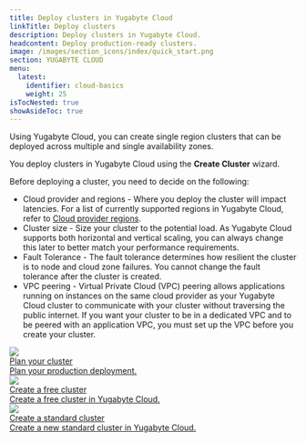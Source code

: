 ```yaml
---
title: Deploy clusters in Yugabyte Cloud
linkTitle: Deploy clusters
description: Deploy clusters in Yugabyte Cloud.
headcontent: Deploy production-ready clusters.
image: /images/section_icons/index/quick_start.png
section: YUGABYTE CLOUD
menu:
  latest:
    identifier: cloud-basics
    weight: 25
isTocNested: true
showAsideToc: true
---
```


Using Yugabyte Cloud, you can create single region clusters that can be deployed across multiple and single availability zones.

You deploy clusters in Yugabyte Cloud using the **Create Cluster** wizard.

Before deploying a cluster, you need to decide on the following:

- Cloud provider and regions - Where you deploy the cluster will impact latencies. For a list of currently supported regions in Yugabyte Cloud, refer to [Cloud provider regions](../release-notes/#cloud-provider-regions).
- Cluster size - Size your cluster to the potential load. As Yugabyte Cloud supports both horizontal and vertical scaling, you can always change this later to better match your performance requirements.
- Fault Tolerance - The fault tolerance determines how resilient the cluster is to node and cloud zone failures. You cannot change the fault tolerance after the cluster is created.
- VPC peering - Virtual Private Cloud (VPC) peering allows applications running on instances on the same cloud provider as your Yugabyte Cloud cluster to communicate with your cluster without traversing the public internet. If you want your cluster to be in a dedicated VPC and to be peered with an application VPC, you must set up the VPC before you create your cluster.

<div class="row">

  <div class="col-12 col-md-6 col-lg-12 col-xl-6">
    <a class="section-link icon-offset" href="create-clusters-overview/">
      <div class="head">
        <img class="icon" src="/images/section_icons/introduction/benefits.png" aria-hidden="true" />
        <div class="title">Plan your cluster</div>
      </div>
      <div class="body">
        Plan your production deployment.
      </div>
    </a>
  </div>

  <div class="col-12 col-md-6 col-lg-12 col-xl-6">
    <a class="section-link icon-offset" href="create-clusters-free/">
      <div class="head">
        <img class="icon" src="/images/section_icons/quick_start/create_cluster.png" aria-hidden="true" />
        <div class="title">Create a free cluster</div>
      </div>
      <div class="body">
        Create a free cluster in Yugabyte Cloud.
      </div>
    </a>
  </div>

  <div class="col-12 col-md-6 col-lg-12 col-xl-6">
    <a class="section-link icon-offset" href="create-clusters/">
      <div class="head">
        <img class="icon" src="/images/section_icons/quick_start/create_cluster.png" aria-hidden="true" />
        <div class="title">Create a standard cluster</div>
      </div>
      <div class="body">
        Create a new standard cluster in Yugabyte Cloud.
      </div>
    </a>
  </div>

</div>
